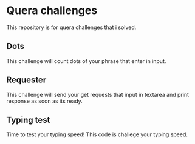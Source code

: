 # Quera challenges

This repository is for quera challenges that i solved.

## Dots

This challenge will count dots of your phrase that enter in input.

## Requester

This challenge will send your get requests that input in textarea and print response as soon as its ready.

## Typing test

Time to test your typing speed!
This code is challege your typing speed.
